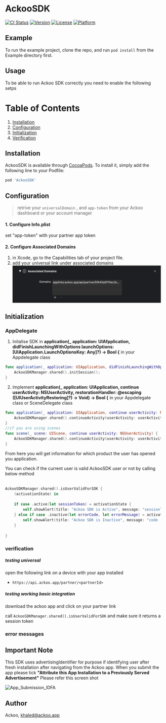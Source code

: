 # AckooSDK

[![CI Status](https://img.shields.io/travis/mihirpmehta/AckooSDK.svg?style=flat)](https://travis-ci.org/mihirpmehta/AckooSDK)
[![Version](https://img.shields.io/cocoapods/v/AckooSDK.svg?style=flat)](https://cocoapods.org/pods/AckooSDK)
[![License](https://img.shields.io/cocoapods/l/AckooSDK.svg?style=flat)](https://cocoapods.org/pods/AckooSDK)
[![Platform](https://img.shields.io/cocoapods/p/AckooSDK.svg?style=flat)](https://cocoapods.org/pods/AckooSDK)

## Example
To run the example project, clone the repo, and run `pod install` from the Example directory first.

## Usage 
To be able to run Ackoo SDK correctly you need to enable the following setps

# Table of Contents
1. [Installation](#installation)
2. [Configuration](#Configuration)
3. [Initialization](#Initialization)
4. [Verification](#Verification)

## Installation

AckooSDK is available through [CocoaPods](https://cocoapods.org). To install
it, simply add the following line to your Podfile:

```ruby
pod 'AckooSDK'
```

## Configuration
> retrive your `universalDomain` , and `app-token` from your Ackoo dashboard or your account manager
#### 1. Configure Info.plist
set "app-token" with your partner app token
#### 2. Configure Associated Domains
1. in Xcode, go to the Capabilities tab of your project file.
2. add your universal link under associated domains
![associateddomans](./associated-domains.png)

## Initialization
### AppDelegate

1. Initalise SDK  in **application(_ application: UIAfpplication, didFinishLaunchingWithOptions launchOptions: [UIApplication.LaunchOptionsKey: Any]?) -> Bool {** in your Appdelegate class 

```swift
func application(_ application: UIApplication, didFinishLaunchingWithOptions launchOptions: [UIApplication.LaunchOptionsKey: Any]?) -> Bool {
    AckooSDKManager.shared().initSession();
}
```
2. Implement **application(_ application: UIApplication, continue userActivity: NSUserActivity, restorationHandler: @escaping ([UIUserActivityRestoring]?) -> Void) -> Bool {** in your Appdelegate class or SceneDelegate class

```swift
func application(_ application: UIApplication, continue userActivity: NSUserActivity, restorationHandler: @escaping ([UIUserActivityRestoring]?) -> Void) -> Bool {
    AckooSDKManager.shared().continueActivity(userActivity: userActivity)
}
//if you are using scenes
func scene(_ scene: UIScene, continue userActivity: NSUserActivity) {
    AckooSDKManager.shared().continueActivity(userActivity: userActivity)
}
```


From here you will get information for which product the user has opened you application. 


You can check if the current user is valid AckooSDK user or not by calling below method 
```swift

AckooSDKManager.shared().isUserValidForSDK {
    (activationState) in

    if case .active(let sessionToken) = activationState {
        self.showAlert(title: "Ackoo SDK is Active", message: "sessionToken : \(sessionToken)")
    } else if case .inactive(let errorCode, let errorMessage) = activationState {
        self.showAlert(title: "Ackoo SDK is Inactive", message: "code : \(errorCode), message: \(errorMessage)")
    }
    
}
```

### verification 
##### testing universal
open the following link on a device with your app installed
- `https://api.ackoo.app/partner/<partnerId>`
##### testing working basic integration
download the ackoo app and click on your partner link

call `AckooSDKManager.shared().isUserValidForSDK` and make sure it returns a session token



### error messages

 
## Important Note
This SDK uses advertisingIdentifier for purpose if identifying user after fresh installation after navigating from the Ackoo app. When you submit the app please tick **"Attribute this App Installation to a Previously Served Advertisement"** Please refer this screen shot

![App_Submission_IDFA](https://user-images.githubusercontent.com/1177076/85919226-24758a00-b887-11ea-985c-fa2895c10e99.png)


## Author

Ackoo, khaled@ackoo.app


